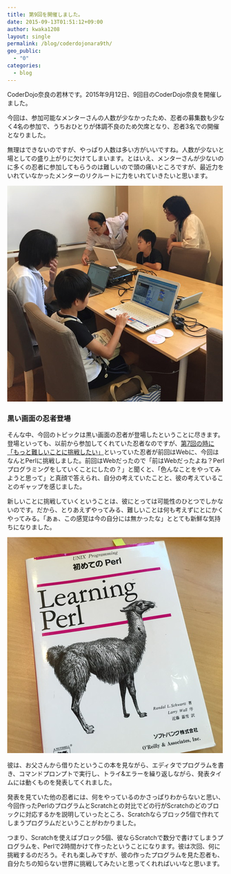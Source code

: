 ```yaml
---
title: 第9回を開催しました。
date: 2015-09-13T01:51:12+09:00
author: kwaka1208
layout: single
permalink: /blog/coderdojonara9th/
geo_public:
  - "0"
categories:
  - blog
---
```

CoderDojo奈良の若林です。2015年9月12日、9回目のCoderDojo奈良を開催しました。

今回は、参加可能なメンターさんの人数が少なかったため、忍者の募集数も少なく4名の参加で、うちおひとりが体調不良のため欠席となり、忍者3名での開催となりました。

無理はできないのですが、やっぱり人数は多い方がいいですね。人数が少ないと場としての盛り上がりに欠けてしまいます。とはいえ、メンターさんが少ないのに多くの忍者に参加してもらうのは難しいので頭の痛いところですが、最近力をいれていなかったメンターのリクルートに力をいれていきたいと思います。

<img src="/images/2015/09/img_1819.jpg" alt="こじんまりと開催" width="500" height="500" />

<h3>
  黒い画面の忍者登場
</h3>

そんな中、今回のトピックは黒い画面の忍者が登場したということに尽きます。登場といっても、以前から参加してくれていた忍者なのですが、[第7回の時に「もっと難しいことに挑戦したい」](/blog/coderdojonara20150613/)といっていた忍者が前回はWebに、今回はなんとPerlに挑戦しました。前回はWebだったので「前はWebだったよね？Perlプログラミングをしていくことにしたの？」と聞くと、「色んなことをやってみようと思って」と真顔で答えられ、自分の考えていたことと、彼の考えていることのギャップを感じました。

新しいことに挑戦していくということは、彼にとっては可能性のひとつでしかないのです。だから、とりあえずやってみる、難しいことは何も考えずにとにかくやってみる。「あぁ、この感覚は今の自分には無かったな」ととても新鮮な気持ちになりました。

<img src="/images/2015/09/img_18201.jpg" alt="初めてのPerl" width="500" height="500" />
  
彼は、お父さんから借りたというこの本を見ながら、エディタでプログラムを書き、コマンドプロンプトで実行し、トライ&エラーを繰り返しながら、発表タイムには動くものを発表してくれました。

発表を見ていた他の忍者には、何をやっているのかさっぱりわからないと思い、今回作ったPerlのプログラムとScratchとの対比でどの行がScratchのどのブロックに対応するかを説明していったところ、Scratchならブロック5個で作れてしまうプログラムだということがわかりました。

つまり、Scratchを使えばブロック5個、彼ならScratchで数分で書けてしまうプログラムを、Perlで2時間かけて作ったということになります。彼は次回、何に挑戦するのだろう。それも楽しみですが、彼の作ったプログラムを見た忍者も、自分たちの知らない世界に挑戦してみたいと思ってくれればいいなと思います。